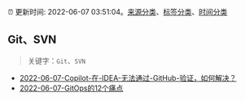 :alarm_clock: 更新时间: 2022-06-07 03:51:04。[来源分类](../README.md)、[标签分类](../TAGS.md)、[时间分类](../TIMELINE.md)

## Git、SVN


> 关键字：`Git`、`SVN`



- [2022-06-07-Copilot-在-IDEA-无法通过-GitHub-验证，如何解决？](https://www.v2ex.com/t/857822) 
- [2022-06-07-GitOps的12个痛点](https://toutiao.io/k/q3ce4kp) 